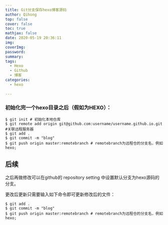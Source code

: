 ```yaml
---
title: Git分支保存hexo博客源码
author: Qihong
top: false
cover: false
toc: true
mathjax: false
date: 2020-05-19 20:36:11
img:
coverImg:
password:
summary:
tags:
  - Hexo
  - Github
  - 博客
categories:
  - hexo
  
---
```





### 初始化完一个hexo目录之后（假如为HEXO）：


```
$ git init # 初始化本地仓库
$ git remote add origin git@github.com:username/username.github.io.git	#关联远程服务器
$ git add .
$ git commit -m "blog"
$ git push origin master:remotebranch # remotebranch为远程仓的分支名，例如hexo;
```
## 后续

 之后再做修改可以在github的 repository setting 中设置默认分支为hexo源码的分支。

更改后更新只需要输入如下命令即可更新修改后的文件：
```
$ git add .
$ git commit -m "blog"
$ git push origin master:remotebranch # remotebranch为远程仓的分支名，例如hexo;
```

